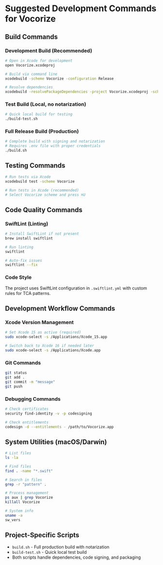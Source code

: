 # Suggested Development Commands for Vocorize

## Build Commands

### Development Build (Recommended)
```bash
# Open in Xcode for development
open Vocorize.xcodeproj

# Build via command line
xcodebuild -scheme Vocorize -configuration Release

# Resolve dependencies
xcodebuild -resolvePackageDependencies -project Vocorize.xcodeproj -scheme Vocorize
```

### Test Build (Local, no notarization)
```bash
# Quick local build for testing
./build-test.sh
```

### Full Release Build (Production)
```bash
# Complete build with signing and notarization
# Requires .env file with proper credentials
./build.sh
```

## Testing Commands
```bash
# Run tests via Xcode
xcodebuild test -scheme Vocorize

# Run tests in Xcode (recommended)
# Select Vocorize scheme and press ⌘U
```

## Code Quality Commands

### SwiftLint (Linting)
```bash
# Install SwiftLint if not present
brew install swiftlint

# Run linting
swiftlint

# Auto-fix issues
swiftlint --fix
```

### Code Style
The project uses SwiftLint configuration in `.swiftlint.yml` with custom rules for TCA patterns.

## Development Workflow Commands

### Xcode Version Management
```bash
# Set Xcode 15 as active (required)
sudo xcode-select -s /Applications/Xcode_15.app

# Switch back to Xcode 16 if needed later
sudo xcode-select -s /Applications/Xcode.app
```

### Git Commands
```bash
git status
git add .
git commit -m "message"
git push
```

### Debugging Commands
```bash
# Check certificates
security find-identity -v -p codesigning

# Check entitlements
codesign -d --entitlements - /path/to/Vocorize.app
```

## System Utilities (macOS/Darwin)
```bash
# List files
ls -la

# Find files
find . -name "*.swift"

# Search in files
grep -r "pattern" .

# Process management
ps aux | grep Vocorize
killall Vocorize

# System info
uname -a
sw_vers
```

## Project-Specific Scripts
- `build.sh` - Full production build with notarization
- `build-test.sh` - Quick local test build
- Both scripts handle dependencies, code signing, and packaging